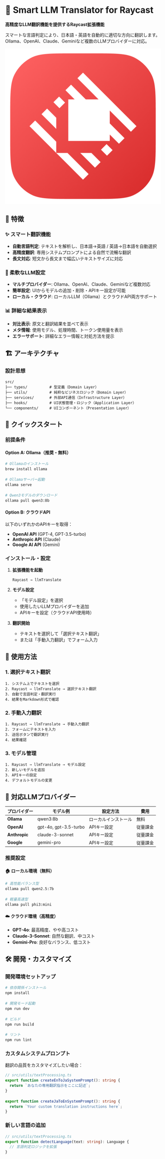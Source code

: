 # 🚀 Smart LLM Translator for Raycast

**高精度なLLM翻訳機能を提供するRaycast拡張機能**

スマートな言語判定により、日本語・英語を自動的に適切な方向に翻訳します。Ollama、OpenAI、Claude、Geminiなど複数のLLMプロバイダーに対応。

![Extension Icon](assets/extension-icon.png)

## 🎯 特徴

### ✨ スマート翻訳機能
- **自動言語判定**: テキストを解析し、日本語→英語 / 英語→日本語を自動選択
- **高精度翻訳**: 専用システムプロンプトによる自然で流暢な翻訳
- **長文対応**: 短文から長文まで幅広いテキストサイズに対応

### 🔧 柔軟なLLM設定
- **マルチプロバイダー**: Ollama、OpenAI、Claude、Geminiなど複数対応
- **簡単設定**: UIからモデルの追加・削除・APIキー設定が可能
- **ローカル・クラウド**: ローカルLLM（Ollama）とクラウドAPI両方サポート

### 📊 詳細な結果表示
- **対比表示**: 原文と翻訳結果を並べて表示
- **メタ情報**: 使用モデル、処理時間、トークン使用量を表示
- **エラーサポート**: 詳細なエラー情報と対処方法を提示

## 🏗️ アーキテクチャ

### 設計思想
```
src/
├── types/          # 型定義（Domain Layer）
├── utils/          # 純粋なビジネスロジック（Domain Layer）
├── services/       # 外部API通信（Infrastructure Layer）
├── hooks/          # UI状態管理・ロジック（Application Layer）
└── components/     # UIコンポーネント（Presentation Layer）
```

## 🚀 クイックスタート

### 前提条件

#### Option A: Ollama（推奨・無料）
```bash
# Ollamaのインストール
brew install ollama

# Ollamaサーバー起動
ollama serve

# Qwen3モデルのダウンロード
ollama pull qwen3:8b
```

#### Option B: クラウドAPI
以下のいずれかのAPIキーを取得：
- **OpenAI API** (GPT-4, GPT-3.5-turbo)
- **Anthropic API** (Claude)
- **Google AI API** (Gemini)

### インストール・設定

1. **拡張機能を起動**
   ```
   Raycast → llmTranslate
   ```

2. **モデル設定**
   - 「モデル設定」を選択
   - 使用したいLLMプロバイダーを追加
   - APIキーを設定（クラウドAPI使用時）

3. **翻訳開始**
   - テキストを選択して「選択テキスト翻訳」
   - または「手動入力翻訳」でフォーム入力

## 📱 使用方法

### 1. 選択テキスト翻訳
```
1. システム上でテキストを選択
2. Raycast → llmTranslate → 選択テキスト翻訳
3. 自動で言語判定・翻訳実行
4. 結果をMarkdown形式で確認
```

### 2. 手動入力翻訳
```
1. Raycast → llmTranslate → 手動入力翻訳
2. フォームにテキストを入力
3. 送信ボタンで翻訳実行
4. 結果確認
```

### 3. モデル管理
```
1. Raycast → llmTranslate → モデル設定
2. 新しいモデルを追加
3. APIキーの設定
4. デフォルトモデルの変更
```

## 🔧 対応LLMプロバイダー

| プロバイダー | モデル例 | 設定方法 | 費用 |
|-------------|----------|----------|------|
| **Ollama** | qwen3:8b | ローカルインストール | 無料 |
| **OpenAI** | gpt-4o, gpt-3.5-turbo | APIキー設定 | 従量課金 |
| **Anthropic** | claude-3-sonnet | APIキー設定 | 従量課金 |
| **Google** | gemini-pro | APIキー設定 | 従量課金 |

### 推奨設定

#### 🏠 ローカル環境（無料）
```bash
# 高性能バランス型
ollama pull qwen2.5:7b

# 軽量高速型  
ollama pull phi3:mini
```

#### ☁️ クラウド環境（高精度）
- **GPT-4o**: 最高精度、やや高コスト
- **Claude-3-Sonnet**: 自然な翻訳、中コスト
- **Gemini-Pro**: 良好なバランス、低コスト

## 🛠️ 開発・カスタマイズ

### 開発環境セットアップ
```bash
# 依存関係インストール
npm install

# 開発モード起動
npm run dev

# ビルド
npm run build

# リント
npm run lint
```

### カスタムシステムプロンプト
翻訳の品質をカスタマイズしたい場合：

```typescript
// src/utils/textProcessing.ts
export function createEnToJaSystemPrompt(): string {
  return `あなたの専用翻訳指示をここに記述`;
}

export function createJaToEnSystemPrompt(): string {
  return `Your custom translation instructions here`;
}
```

### 新しい言語の追加
```typescript
// src/utils/textProcessing.ts
export function detectLanguage(text: string): Language {
  // 言語判定ロジックを拡張
}
```
